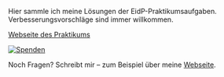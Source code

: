 Hier sammle ich meine Lösungen der EidP-Praktikumsaufgaben. Verbesserungsvorschläge sind immer willkommen.

[Webseite des Praktikums](https://ls11-www.cs.tu-dortmund.de/teaching/ep1920sopra)

[![Spenden](https://img.shields.io/badge/Spenden-PayPal-blue.svg)](https://paypal.me/NicoWeio)


Noch Fragen? Schreibt mir – zum Beispiel über meine [Webseite](https://nicolaiweitkemper.de).
